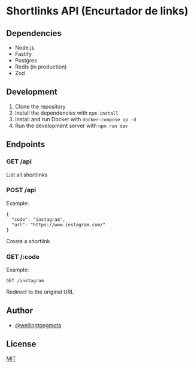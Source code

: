 # Shortlinks API (Encurtador de links)

## Dependencies

- Node.js
- Fastify
- Postgres
- Redis (in production)
- Zod

## Development

1. Clone the repository
2. Install the dependencies with `npm install`
3. Install and run Docker with `docker-compose up -d`
4. Run the development server with `npm run dev`

## Endpoints

### GET /api

List all shortlinks

### POST /api

Example:

```
{
  "code": "instagram",
  "url": "https://www.instagram.com/"
}
```

Create a shortlink

### GET /:code

Example:

```
GET /instagram
```

Redirect to the original URL

## Author

- [@wellingtongmota](https://github.com/wellingtongmota)

## License

[MIT](LICENSE)
